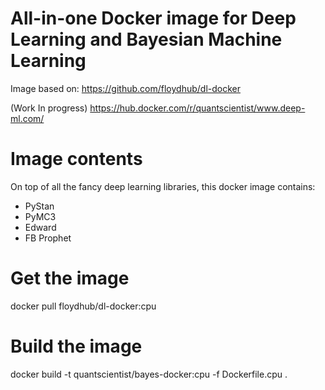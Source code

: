 # All-in-one Docker image for Deep Learning and Bayesian Machine Learning

Image based on:
https://github.com/floydhub/dl-docker

(Work In progress) 
https://hub.docker.com/r/quantscientist/www.deep-ml.com/ 


# Image contents
On top of all the fancy deep learning libraries, this docker image contains:

* PyStan
* PyMC3
* Edward
* FB Prophet

# Get the image

docker pull floydhub/dl-docker:cpu

# Build the image

docker build -t quantscientist/bayes-docker:cpu -f Dockerfile.cpu .